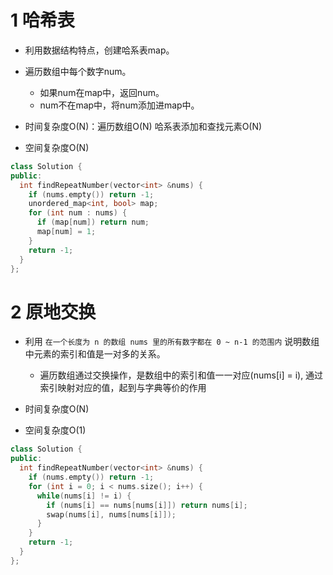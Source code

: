 # 1 哈希表

* 利用数据结构特点，创建哈系表map。
* 遍历数组中每个数字num。
  * 如果num在map中，返回num。
  * num不在map中，将num添加进map中。

* 时间复杂度O(N)：遍历数组O(N) 哈系表添加和查找元素O(N)
* 空间复杂度O(N)

```cpp
class Solution {
public:
  int findRepeatNumber(vector<int> &nums) {
    if (nums.empty()) return -1;
    unordered_map<int, bool> map;
    for (int num : nums) {
      if (map[num]) return num;
      map[num] = 1;
    }
    return -1;
  }
};
```

# 2 原地交换

* 利用 `在一个长度为 n 的数组 nums 里的所有数字都在 0 ~ n-1 的范围内` 说明数组中元素的索引和值是一对多的关系。
  * 遍历数组通过交换操作，是数组中的索引和值一一对应(nums[i] = i), 通过索引映射对应的值，起到与字典等价的作用
  
* 时间复杂度O(N)
* 空间复杂度O(1)

```cpp
class Solution {
public:
  int findRepeatNumber(vector<int> &nums) {
    if (nums.empty()) return -1;
    for (int i = 0; i < nums.size(); i++) {
      while(nums[i] != i) {
        if (nums[i] == nums[nums[i]]) return nums[i];
        swap(nums[i], nums[nums[i]]);
      }
    }
    return -1;
  }
};
```
